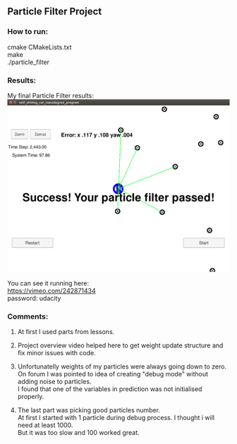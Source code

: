 ## Particle Filter Project

### How to run:
cmake CMakeLists.txt  
make  
./particle_filter  

### Results:
My final Particle Filter results:  
![Final Particle Filter](images/particlefilter.png)  

You can see it running here:  
https://vimeo.com/242871434  
password: udacity  

### Comments:
1) At first I used parts from lessons. 

2) Project overview video helped here to get weight update structure and fix minor issues with code.   

3) Unfortunatelly weights of my particles were always going down to zero.
On forum I was pointed to idea of creating "debug mode" without adding noise
to particles.  
I found that one of the variables in prediction was not initialised properly.   

4) The last part was picking good particles number.  
At first I started with 1 particle during debug process. I thought i will need at least 1000.  
But it was too slow and 100 worked great.  


 
 

